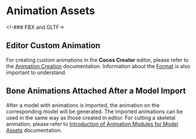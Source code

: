# Animation Assets

<!-### FBX and GLTF->

## Editor Custom Animation

For creating custom animations in the __Cocos Creator__ editor, please refer to the [Animation Creation](../editor/animation/animation-create.md) documentation. Information about the [Format](../engine/animation/animation-clip.md#Animationcurve) is also important to understand.

## Bone Animations Attached After a Model Import

After a model with animations is imported, the animation on the corresponding model will be generated. The imported animations can be used in the same way as those created in editor. For cutting a skeletal animation, please refer to [Introduction of Animation Modules for Model Assets](mesh.md) documentation.
